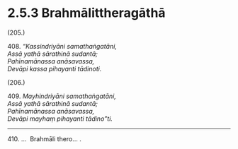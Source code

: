 # 2.5.3 Brahmālittheragāthā

(205.)

408\. _“Kassindriyāni samathaṅgatāni,_  
_Assā yathā sārathinā sudantā;_  
_Pahīnamānassa anāsavassa,_  
_Devāpi kassa pihayanti tādinoti._  

(206.)

409\. _Mayhindriyāni samathaṅgatāni,_  
_Assā yathā sārathinā sudantā;_  
_Pahīnamānassa anāsavassa,_  
_Devāpi mayhaṃ pihayanti tādino”ti._  

---

410\. …  Brahmāli thero… .
